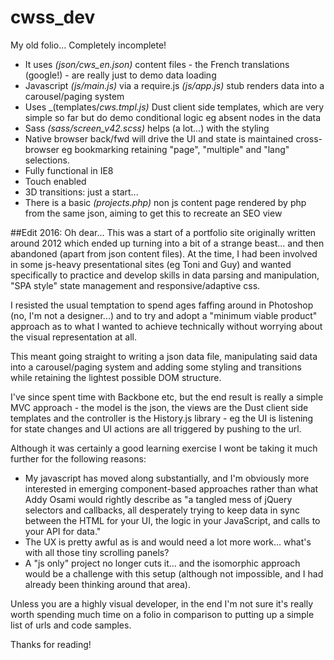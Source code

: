 # cwss_dev
My old folio... Completely incomplete!

* It uses _(json/cws_en.json)_ content files - the French translations (google!) - are really just to demo data loading
* Javascript _(js/main.js)_ via a require.js _(js/app.js)_ stub renders data into a carousel/paging system 
* Uses _(templates/_cws.tmpl.js)_ Dust client side templates, which are very simple so far but do demo conditional logic eg absent nodes in the data 
* Sass _(sass/screen_v42.scss)_ helps (a lot...) with the styling 
* Native browser back/fwd will drive the UI and state is maintained cross-browser eg bookmarking retaining "page", "multiple" and "lang" selections. 
* Fully functional in IE8
* Touch enabled
* 3D transitions: just a start... 
* There is a basic _(projects.php)_ non js content page rendered by php from the same json, aiming to get this to recreate an SEO view

##Edit 2016: 
Oh dear... This was a start of a portfolio site originally written around 2012 which ended up turning into a bit of a strange beast... and then abandoned (apart from json content files). At the time, I had been involved in some js-heavy presentational sites (eg Toni and Guy) and wanted specifically to practice and develop skills in data parsing and manipulation, "SPA style" state management and responsive/adaptive css. 

I resisted the usual temptation to spend ages faffing around in Photoshop (no, I'm not a designer...) and to try and adopt a "minimum viable product" approach as to what I wanted to achieve technically without worrying about the visual representation at all. 

This meant going straight to writing a json data file, manipulating said data into a carousel/paging system and adding some styling and transitions while retaining the lightest possible DOM structure.

I've since spent time with Backbone etc, but the end result is really a simple MVC approach - the model is the json, the views are the Dust client side templates and the controller is the History.js library - eg the UI is listening for state changes and UI actions are all triggered by pushing to the url.

Although it was certainly a good learning exercise I wont be taking it much further for the following reasons:

* My javascript has moved along substantially, and I'm obviously more interested in emerging component-based approaches rather than what Addy Osami would rightly describe as "a tangled mess of jQuery selectors and callbacks, all desperately trying to keep data in sync between the HTML for your UI, the logic in your JavaScript, and calls to your API for data."
* The UX is pretty awful as is and would need a lot more work... what's with all those tiny scrolling panels?
* A "js only" project no longer cuts it... and the isomorphic approach would be a challenge with this setup (although not impossible, and I had already been thinking around that area).

Unless you are a highly visual developer, in the end I'm not sure it's really worth spending much time on a folio in comparison to putting up a simple list of urls and code samples.

Thanks for reading!


